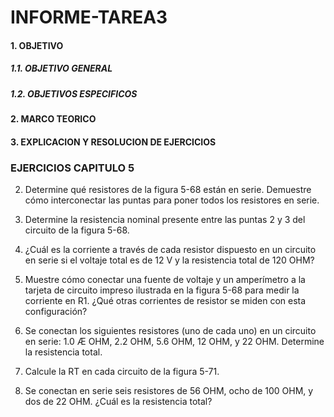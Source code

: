 # INFORME-TAREA3

#### 1. OBJETIVO
##### 1.1. OBJETIVO GENERAL

##### 1.2. OBJETIVOS ESPECIFICOS

#### 2. MARCO TEORICO


#### 3. EXPLICACION Y RESOLUCION DE EJERCICIOS
### EJERCICIOS CAPITULO 5

2. Determine qué resistores de la figura 5-68 están en serie. Demuestre cómo interconectar las puntas para
poner todos los resistores en serie.

4. Determine la resistencia nominal presente entre las puntas 2 y 3 del circuito de la figura 5-68.

6. ¿Cuál es la corriente a través de cada resistor dispuesto en un circuito en serie si el voltaje total es de
12 V y la resistencia total de 120 OHM?

8. Muestre cómo conectar una fuente de voltaje y un amperímetro a la tarjeta de circuito impreso ilustrada
en la figura 5-68 para medir la corriente en R1. ¿Qué otras corrientes de resistor se miden con esta
configuración?

10. Se conectan los siguientes resistores (uno de cada uno) en un circuito en serie: 1.0 Æ OHM, 2.2 OHM, 5.6 OHM,
12 OHM, y 22 OHM. Determine la resistencia total.

12. Calcule la RT en cada circuito de la figura 5-71.

14. Se conectan en serie seis resistores de 56 OHM, ocho de 100 OHM, y dos de 22 OHM. ¿Cuál es la resistencia total?
